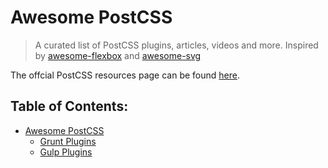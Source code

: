 # Awesome PostCSS 

>  A curated list of PostCSS plugins, articles, videos and more.  Inspired by [awesome-flexbox](https://github.com/afonsopacifer/awesome-flexbox) and [awesome-svg](https://github.com/willianjusten/awesome-svg)

The offcial PostCSS resources page can be found [here](https://github.com/postcss/postcss).

## Table of Contents:

- [Awesome PostCSS](#awesome-postcss)
	- [Grunt Plugins](topics/Grunt-plugins.md)
	- [Gulp Plugins](topics/Gulp-plugins.md) 
	
	

